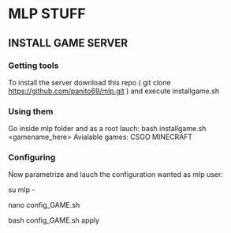 # MLP STUFF

## INSTALL GAME SERVER

### Getting tools

To install the server download this repo ( git clone https://github.com/panito69/mlp.git ) and execute installgame.sh


### Using them

Go inside mlp folder and as a root lauch:  bash installgame.sh <gamename_here>
Avialable games: CSGO MINECRAFT

### Configuring

Now parametrize and lauch the configuration wanted as mlp user:

  su mlp -
  
  nano config_GAME.sh
  
  bash config_GAME.sh apply
